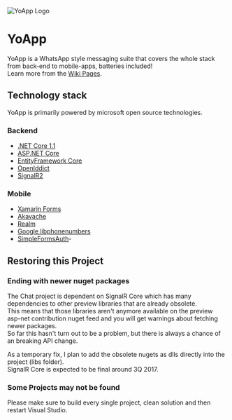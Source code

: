![YoApp Logo](https://github.com/rubit0/YoApp/blob/master/assets/App%20Icons/export/splash_icon@2x.png?raw=true)

# YoApp
YoApp is a WhatsApp style messaging suite that covers the whole stack from back-end to mobile-apps, batteries included!  
Learn more from the [Wiki Pages](https://github.com/rubit0/YoApp/wiki).

## Technology stack
YoApp is primarily powered by microsoft open source technologies.

### Backend
* [.NET Core 1.1](https://github.com/dotnet/core)
* [ASP.NET Core](https://github.com/aspnet/Home)
* [EntityFramework Core](https://github.com/aspnet/EntityFramework)
* [OpenIddict](https://github.com/openiddict)
* [SignalR2](https://github.com/SignalR/SignalR)

### Mobile
* [Xamarin Forms](https://github.com/xamarin/Xamarin.Forms)
* [Akavache](https://github.com/akavache)
* [Realm](https://github.com/realm)
* [Google libphonenumbers](https://github.com/googlei18n/libphonenumber)
* [SimpleFormsAuth](https://github.com/rubit0/SimpleFormsAuth)-

## Restoring this Project

### Ending with newer nuget packages
The Chat project is dependent on SignalR Core which has many dependencies to other preview libraries that are already obsolete.  
This means that those libraries aren't anymore available on the preview asp-net contribution nuget feed and you will get warnings about fetching newer packages.  
So far this hasn't turn out to be a problem, but there is always a chance of an breaking API change.

As a temporary fix, I plan to add the obsolete nugets as dlls directly into the project (libs folder).  
SignalR Core is expected to be final around 3Q 2017.  

### Some Projects may not be found
Please make sure to build every single project, clean solution and then restart Visual Studio.